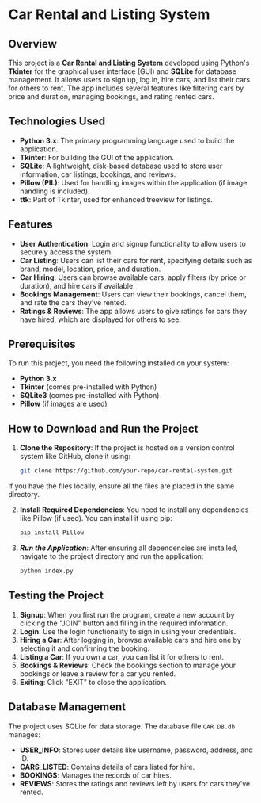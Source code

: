 # Car Rental and Listing System

## Overview
This project is a **Car Rental and Listing System** developed using Python's **Tkinter** for the graphical user interface (GUI) and **SQLite** for database management. It allows users to sign up, log in, hire cars, and list their cars for others to rent. The app includes several features like filtering cars by price and duration, managing bookings, and rating rented cars.

## Technologies Used
- **Python 3.x**: The primary programming language used to build the application.
- **Tkinter**: For building the GUI of the application.
- **SQLite**: A lightweight, disk-based database used to store user information, car listings, bookings, and reviews.
- **Pillow (PIL)**: Used for handling images within the application (if image handling is included).
- **ttk**: Part of Tkinter, used for enhanced treeview for listings.

## Features
- **User Authentication**: Login and signup functionality to allow users to securely access the system.
- **Car Listing**: Users can list their cars for rent, specifying details such as brand, model, location, price, and duration.
- **Car Hiring**: Users can browse available cars, apply filters (by price or duration), and hire cars if available.
- **Bookings Management**: Users can view their bookings, cancel them, and rate the cars they've rented.
- **Ratings & Reviews**: The app allows users to give ratings for cars they have hired, which are displayed for others to see.

## Prerequisites
To run this project, you need the following installed on your system:
- **Python 3.x**
- **Tkinter** (comes pre-installed with Python)
- **SQLite3** (comes pre-installed with Python)
- **Pillow** (if images are used)

## How to Download and Run the Project

1. **Clone the Repository**:
   If the project is hosted on a version control system like GitHub, clone it using:
   ```bash
   git clone https://github.com/your-repo/car-rental-system.git
 If you have the files locally, ensure all the files are placed in the same directory.
  
2. **Install Required Dependencies**:
   You need to install any dependencies like Pillow (if used). You can install it using pip:
   ```bash
   pip install Pillow
3. ***Run the Application***:
   After ensuring all dependencies are installed, navigate to the project directory and run the application:
   ```bash
   python index.py

## Testing the Project

1. **Signup**: When you first run the program, create a new account by clicking the "JOIN" button and filling in the required information.
2. **Login**: Use the login functionality to sign in using your credentials.
3. **Hiring a Car**: After logging in, browse available cars and hire one by selecting it and confirming the booking.
4. **Listing a Car**: If you own a car, you can list it for others to rent.
5. **Bookings & Reviews**: Check the bookings section to manage your bookings or leave a review for a car you rented.
6. **Exiting**: Click "EXIT" to close the application.

## Database Management

The project uses SQLite for data storage. The database file `CAR DB.db` manages:
- **USER_INFO**: Stores user details like username, password, address, and ID.
- **CARS_LISTED**: Contains details of cars listed for hire.
- **BOOKINGS**: Manages the records of car hires.
- **REVIEWS**: Stores the ratings and reviews left by users for cars they've rented.

  
   
